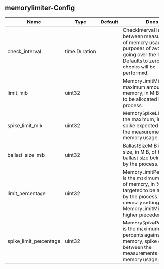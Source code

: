 ## memorylimiter-Config

| Name | Type | Default | Docs |
| ---- | ---- | ------- | ---- |
| check_interval |time.Duration| <no value> | CheckInterval is the time between measurements of memory usage for the purposes of avoiding going over the limits. Defaults to zero, so no checks will be performed.  |
| limit_mib |uint32| <no value> | MemoryLimitMiB is the maximum amount of memory, in MiB, targeted to be allocated by the process.  |
| spike_limit_mib |uint32| <no value> | MemorySpikeLimitMiB is the maximum, in MiB, spike expected between the measurements of memory usage.  |
| ballast_size_mib |uint32| <no value> | BallastSizeMiB is the size, in MiB, of the ballast size being used by the process.  |
| limit_percentage |uint32| <no value> | MemoryLimitPercentage is the maximum amount of memory, in %, targeted to be allocated by the process. The fixed memory settings MemoryLimitMiB has a higher precedence.  |
| spike_limit_percentage |uint32| <no value> | MemorySpikePercentage is the maximum, in percents against the total memory, spike expected between the measurements of memory usage.  |

